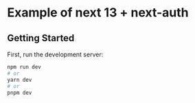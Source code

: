 # Example of next 13 + next-auth

## Getting Started

First, run the development server:

```bash
npm run dev
# or
yarn dev
# or
pnpm dev
```
